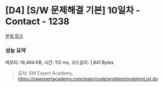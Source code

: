 # [D4] [S/W 문제해결 기본] 10일차 - Contact - 1238 

[문제 링크](https://swexpertacademy.com/main/code/problem/problemDetail.do?contestProbId=AV15B1cKAKwCFAYD) 

### 성능 요약

메모리: 19,464 KB, 시간: 112 ms, 코드길이: 1,841 Bytes



> 출처: SW Expert Academy, https://swexpertacademy.com/main/code/problem/problemList.do